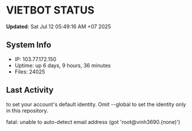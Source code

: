 # VIETBOT STATUS
**Updated**: Sat Jul 12 05:49:16 AM +07 2025

## System Info
- IP: 103.77.172.150
- Uptime: up 6 days, 9 hours, 36 minutes
- Files: 24025

## Last Activity

to set your account's default identity.
Omit --global to set the identity only in this repository.

fatal: unable to auto-detect email address (got 'root@vinh3690.(none)')
